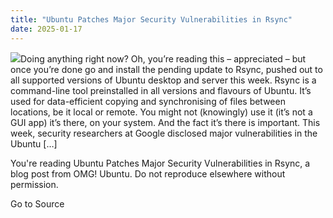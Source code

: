 ```yaml
---
title: "Ubuntu Patches Major Security Vulnerabilities in Rsync"
date: 2025-01-17
---
```


![](https://i0.wp.com/www.omgubuntu.co.uk/wp-content/uploads/2022/06/security-.jpg?resize=406%2C232&ssl=1)Doing anything right now? Oh, you’re reading this – appreciated – but once you’re done go and install the pending update to Rsync, pushed out to all supported versions of Ubuntu desktop and server this week. Rsync is a command-line tool preinstalled in all versions and flavours of Ubuntu. It’s used for data-efficient copying and synchronising of files between locations, be it local or remote. You might not (knowingly) use it (it’s not a GUI app) it’s there, on your system. And the fact it’s there is important. This week, security researchers at Google disclosed major vulnerabilities in the Ubuntu \[…\]

You're reading Ubuntu Patches Major Security Vulnerabilities in Rsync, a blog post from OMG! Ubuntu. Do not reproduce elsewhere without permission.

Go to Source
